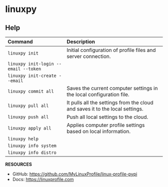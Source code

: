 # linuxpy

## Help

| Command                                 | Description                                                                   |
|:----------------------------------------|:------------------------------------------------------------------------------|
| ``linuxpy init``                        | Initial configuration of profile files and server connection.                 |
| ``linuxpy init-login --email --token``  |                                                                               |
| ``linuxpy init-create --email``         |                                                                               |
| ``linuxpy commit all``                  | Saves the current computer settings in the local configuration file.          |
| ``linuxpy pull all``                    | It pulls all the settings from the cloud and saves it to the local settings.  |
| ``linuxpy push all``                    | Push all local settings to the cloud.                                         |
| ``linuxpy apply all``                   | Applies computer profile settings based on local information.                 |
| ``linuxpy help``                        |                                                                               |
| ``linuxpy info system``                 |                                                                               |
| ``linuxpy info distro``                 |                                                                               |

**RESOURCES**
- GitHub: https://github.com/MyLinuxProfile/linux-profile-pypi
- Docs:   https://linuxprofile.com
